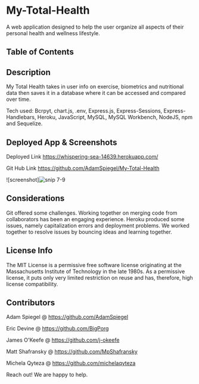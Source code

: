 # My-Total-Health
A web application designed to help the user organize all aspects of their personal health and wellness lifestyle.

## Table of Contents
<!-- fill out once everything else is finalized -->


## Description
My Total Health takes in user info on exercise, biometrics and nutritional data then saves it in a database where it can be accessed and compared over time.<br>

Tech used: Bcrpyt, chart.js, .env, Express.js, Express-Sessions, Express-Handlebars, Heroku, JavaScript, MySQL, MySQL Workbench, NodeJS, npm and Sequelize.
 <!--add more as we think of them  -->

## Deployed App & Screenshots
<!-- links here -->
<!-- screenshots with it -->
Deployed Link https://whispering-sea-14639.herokuapp.com/<br>

Git Hub Link  https://github.com/AdamSpiegel/My-Total-Health<br>

![screenshot]![snip 7-9](https://user-images.githubusercontent.com/80430372/124977553-9a661280-dffe-11eb-9550-46cccfaa3a24.PNG)


## Considerations
<!-- things we learned, things that went wrong -->
Git offered some challenges. Working together on merging code from collaborators has been an engaging experience. Heroku produced some issues, namely capitalization errors and deployment problems. We worked together to resolve issues by bouncing ideas and learning together.


## License Info
The MIT License is a permissive free software license originating at the Massachusetts Institute of Technology in the late 1980s. As a permissive license, it puts only very limited restriction on reuse and has, therefore, high license compatibility.

## Contributors
<!-- links to profiles here -->

Adam Spiegel @ https://github.com/AdamSpiegel<br>

Eric Devine @ https://github.com/BigPorg <br>

James O'Keefe @ https://github.com/j-okeefe<br>

Matt Shafransky @ https://github.com/MpShafransky<br>

Michela Qyteza @ https://github.com/michelaqyteza<br>

Reach out! We are happy to help.
